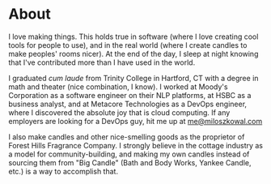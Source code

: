 # About

I love making things. This holds true in software (where I love creating cool tools for people to use), and in the real world (where I create candles to make peoples' rooms nicer). At the end of the day, I sleep at night knowing that I've contributed more than I have used in the world. 

I graduated *cum laude* from Trinity College in Hartford, CT with a degree in math and theater (nice combination, I know). I worked at Moody's Corporation as a software engineer on their NLP platforms, at HSBC as a business analyst, and at Metacore Technologies as a DevOps engineer, where I discovered the absolute joy that is cloud computing. If any employers are looking for a DevOps guy, hit me up at me@miloszkowal.com

I also make candles and other nice-smelling goods as the proprietor of Forest Hills Fragrance Company. I strongly believe in the cottage industry as a model for community-building, and making my own candles instead of sourcing them from "Big Candle" (Bath and Body Works, Yankee Candle, etc.) is a way to accomplish that.
